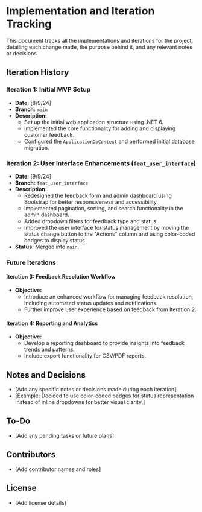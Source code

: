 # Implementation and Iteration Tracking

This document tracks all the implementations and iterations for the project, detailing each change made, the purpose behind it, and any relevant notes or decisions. 

## Iteration History

### Iteration 1: Initial MVP Setup

- **Date:** [8/9/24]
- **Branch:** `main`
- **Description:**
  - Set up the initial web application structure using .NET 6.
  - Implemented the core functionality for adding and displaying customer feedback.
  - Configured the `ApplicationDbContext` and performed initial database migration.

### Iteration 2: User Interface Enhancements (`feat_user_interface`)

- **Date:** [9/9/24]
- **Branch:** `feat_user_interface`
- **Description:**
  - Redesigned the feedback form and admin dashboard using Bootstrap for better responsiveness and accessibility.
  - Implemented pagination, sorting, and search functionality in the admin dashboard.
  - Added dropdown filters for feedback type and status.
  - Improved the user interface for status management by moving the status change button to the "Actions" column and using color-coded badges to display status.
- **Status:** Merged into `main`.

### Future Iterations

#### Iteration 3: Feedback Resolution Workflow

- **Objective:**
  - Introduce an enhanced workflow for managing feedback resolution, including automated status updates and notifications.
  - Further improve user experience based on feedback from Iteration 2.

#### Iteration 4: Reporting and Analytics

- **Objective:**
  - Develop a reporting dashboard to provide insights into feedback trends and patterns.
  - Include export functionality for CSV/PDF reports.

## Notes and Decisions

- [Add any specific notes or decisions made during each iteration]
- [Example: Decided to use color-coded badges for status representation instead of inline dropdowns for better visual clarity.]

## To-Do

- [Add any pending tasks or future plans]

## Contributors

- [Add contributor names and roles]

## License

- [Add license details]
